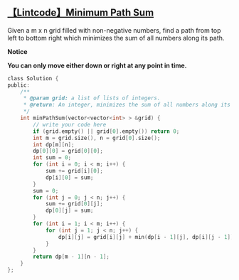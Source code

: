 ## [【Lintcode】Minimum Path Sum](http://www.lintcode.com/en/problem/minimum-path-sum/)

Given a m x n grid filled with non-negative numbers, find a path from top left to bottom right which minimizes the sum of all numbers along its path.

**Notice**

**You can only move either down or right at any point in time.**

```c
class Solution {
public:
    /**
     * @param grid: a list of lists of integers.
     * @return: An integer, minimizes the sum of all numbers along its path
     */
    int minPathSum(vector<vector<int> > &grid) {
        // write your code here
        if (grid.empty() || grid[0].empty()) return 0;
        int m = grid.size(), n = grid[0].size();
        int dp[m][n];
        dp[0][0] = grid[0][0];
        int sum = 0;
        for (int i = 0; i < m; i++) {
            sum += grid[i][0];
            dp[i][0] = sum;
        }
        sum = 0;
        for (int j = 0; j < n; j++) {
            sum += grid[0][j];
            dp[0][j] = sum;
        }
        for (int i = 1; i < m; i++) {
            for (int j = 1; j < n; j++) {
                dp[i][j] = grid[i][j] + min(dp[i - 1][j], dp[i][j - 1]);
            }
        }
        return dp[m - 1][n - 1];
    }
};
```